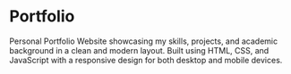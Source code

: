 # Portfolio
Personal Portfolio Website showcasing my skills, projects, and academic background in a clean and modern layout.
Built using HTML, CSS, and JavaScript with a responsive design for both desktop and mobile devices.
